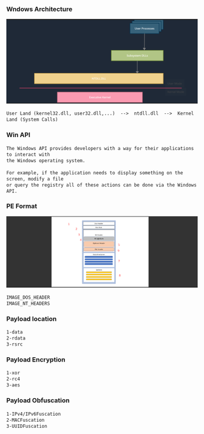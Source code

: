 ### Wndows Architecture
![alt text](assets/win_arch.png)<br>
```
User Land (kernel32.dll, user32.dll,...)  -->  ntdll.dll  -->  Kernel Land (System Calls)
```

### Win API 
```
The Windows API provides developers with a way for their applications to interact with 
the Windows operating system. 

For example, if the application needs to display something on the screen, modify a file
or query the registry all of these actions can be done via the Windows API.
```

### PE Format
![alt text](assets/pe.png)<br>
```
IMAGE_DOS_HEADER
IMAGE_NT_HEADERS
```

### Payload location
```
1-data
2-rdata
3-rsrc
```

### Payload Encryption
```
1-xor
2-rc4
3-aes
```

### Payload Obfuscation
```
1-IPv4/IPv6Fuscation
2-MACFuscation
3-UUIDFuscation
```
